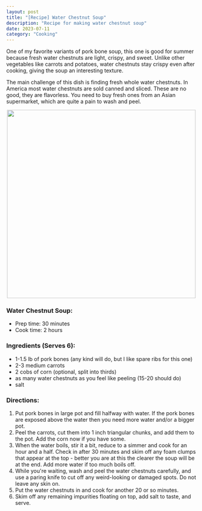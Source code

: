```yaml
---
layout: post
title: "[Recipe] Water Chestnut Soup"
description: "Recipe for making water chestnut soup"
date: 2023-07-11
category: "Cooking"
---
```


One of my favorite variants of pork bone soup, this one is good for summer because fresh water chestnuts are light, crispy, and sweet. Unlike other vegetables like carrots and potatoes, water chestnuts stay crispy even after cooking, giving the soup an interesting texture.

The main challenge of this dish is finding fresh whole water chestnuts. In America most water chestnuts are sold canned and sliced. These are no good, they are flavorless. You need to buy fresh ones from an Asian supermarket, which are quite a pain to wash and peel.

<!-- more -->

<p align="center">
  <img height="500" src="https://yangdanny97.github.io/misc/cooking/water_chestnut_soup.png">
</p>

### Water Chestnut Soup:
- Prep time: 30 minutes
- Cook time: 2 hours

### Ingredients (Serves 6):
- 1-1.5 lb of pork bones (any kind will do, but I like spare ribs for this one)
- 2-3 medium carrots
- 2 cobs of corn (optional, split into thirds)
- as many water chestnuts as you feel like peeling (15-20 should do)
- salt

### Directions:
1. Put pork bones in large pot and fill halfway with water. If the pork bones are exposed above the water then you need more water and/or a bigger pot.
2. Peel the carrots, cut them into 1 inch triangular chunks, and add them to the pot. Add the corn now if you have some.
3. When the water boils, stir it a bit, reduce to a simmer and cook for an hour and a half. Check in after 30 minutes and skim off any foam clumps that appear at the top - better you are at this the clearer the soup will be at the end. Add more water if too much boils off.
4. While you're waiting, wash and peel the water chestnuts carefully, and use a paring knife to cut off any weird-looking or damaged spots. Do not leave any skin on.
5. Put the water chestnuts in and cook for another 20 or so minutes.
6. Skim off any remaining impurities floating on top, add salt to taste, and serve.
